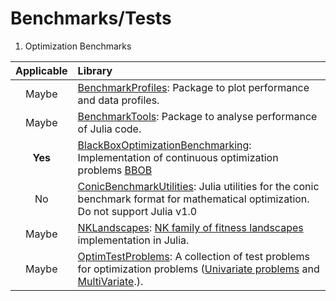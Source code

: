 # Benchmarks/Tests

1.  Optimization Benchmarks

  |  Applicable  |   Library  |
  |:------------:|:---------- |
  | Maybe        | [BenchmarkProfiles](https://github.com/JuliaSmoothOptimizers/BenchmarkProfiles.jl): Package to plot performance and data profiles. |
  | Maybe        | [BenchmarkTools](https://github.com/JuliaSmoothOptimizers/BenchmarkProfiles.jl): Package to analyse performance of Julia code. |
  | **Yes**      | [BlackBoxOptimizationBenchmarking](https://github.com/jonathanBieler/BlackBoxOptimizationBenchmarking.jl): Implementation of continuous optimization problems [BBOB](http://coco.gforge.inria.fr/) |
  | No           | [ConicBenchmarkUtilities](https://github.com/mlubin/ConicBenchmarkUtilities.jl): Julia utilities for the conic benchmark format for mathematical optimization. Do not support Julia v1.0
  | Maybe        | [NKLandscapes](https://github.com/glesica/NKLandscapes.jl): [NK family of fitness landscapes](https://en.wikipedia.org/wiki/NK_model) implementation in Julia. |
  | Maybe        | [OptimTestProblems](https://github.com/JuliaNLSolvers/OptimTestProblems.jl): A collection of test problems for optimization problems ([Univariate problems](http://infinity77.net/global_optimization/test_functions_1d.html) and [MultiVariate](https://github.com/JuliaNLSolvers/OptimTestProblems.jl/tree/master/src/optim_tests/multivariate).). |
  
